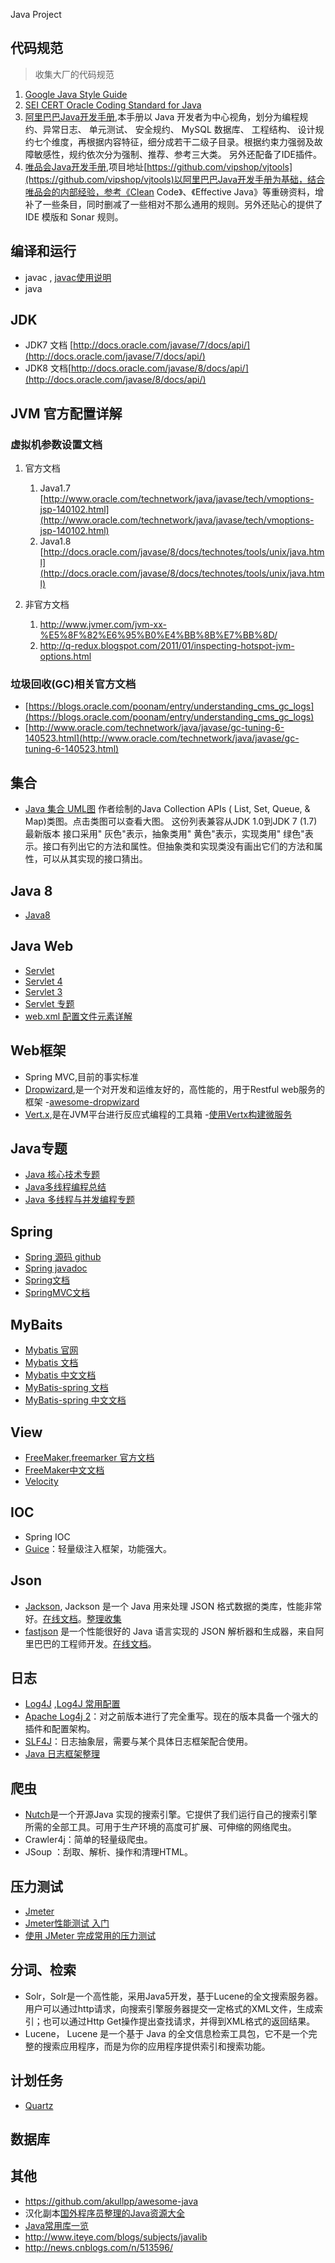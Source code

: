 Java Project

## 代码规范
>收集大厂的代码规范
1. [Google Java Style Guide](https://google.github.io/styleguide/javaguide.html)
1. [SEI CERT Oracle Coding Standard for Java](https://wiki.sei.cmu.edu/confluence/display/java/SEI+CERT+Oracle+Coding+Standard+for+Java)
1. [阿里巴巴Java开发手册](https://github.com/alibaba/p3c),本手册以 Java 开发者为中心视角，划分为编程规约、异常日志、 单元测试、 安全规约、 MySQL 数据库、 工程结构、 设计规约七个维度，再根据内容特征，细分成若干二级子目录。根据约束力强弱及故障敏感性，规约依次分为强制、推荐、参考三大类。 另外还配备了IDE插件。
1. [唯品会Java开发手册](https://vipshop.github.io/vjtools/#/standard/),项目地址[https://github.com/vipshop/vjtools](https://github.com/vipshop/vjtools)以阿里巴巴Java开发手册为基础，结合唯品会的内部经验，参考《Clean Code》、《Effective Java》等重磅资料，增补了一些条目，同时删减了一些相对不那么通用的规则。另外还贴心的提供了IDE 模版和 Sonar 规则。

## 编译和运行
- javac , [javac使用说明](https://github.com/upan/cheat-sheet/wiki/javac)
- java

## JDK
* JDK7 文档 [http://docs.oracle.com/javase/7/docs/api/](http://docs.oracle.com/javase/7/docs/api/)
* JDK8 文档[http://docs.oracle.com/javase/8/docs/api/](http://docs.oracle.com/javase/8/docs/api/)

## JVM 官方配置详解

### 虚拟机参数设置文档

1. 官方文档
    1. Java1.7 [http://www.oracle.com/technetwork/java/javase/tech/vmoptions-jsp-140102.html](http://www.oracle.com/technetwork/java/javase/tech/vmoptions-jsp-140102.html)
    2. Java1.8 [http://docs.oracle.com/javase/8/docs/technotes/tools/unix/java.html](http://docs.oracle.com/javase/8/docs/technotes/tools/unix/java.html)

2. 非官方文档
    1. http://www.jvmer.com/jvm-xx-%E5%8F%82%E6%95%B0%E4%BB%8B%E7%BB%8D/
    2. http://q-redux.blogspot.com/2011/01/inspecting-hotspot-jvm-options.html

### 垃圾回收(GC)相关官方文档
* [https://blogs.oracle.com/poonam/entry/understanding_cms_gc_logs](https://blogs.oracle.com/poonam/entry/understanding_cms_gc_logs)
* [http://www.oracle.com/technetwork/java/javase/gc-tuning-6-140523.html](http://www.oracle.com/technetwork/java/javase/gc-tuning-6-140523.html)


## 集合
* [Java 集合 UML图](http://www.karambelkar.info/2012/06/java-1.7-collections---uml-class-diagrams/)
   作者绘制的Java Collection APIs ( List, Set, Queue, & Map)类图。点击类图可以查看大图。
   这份列表兼容从JDK 1.0到JDK 7 (1.7)最新版本 
   接口采用" 灰色"表示，抽象类用" 黄色"表示，实现类用" 绿色"表示。接口有列出它的方法和属性。但抽象类和实现类没有画出它们的方法和属性，可以从其实现的接口猜出。 


## Java 8
- [Java8](https://github.com/upan/mylink/wiki/Java8)

## Java Web
- [Servlet](https://java.net/projects/servlet-spec/)
- [Servlet 4](https://jcp.org/en/jsr/detail?id=369)
- [Servlet 3](https://jcp.org/en/jsr/detail?id=315)
- [Servlet 专题](https://github.com/upan/cheat-sheet/wiki/Servlet)
- [web.xml 配置文件元素详解](https://github.com/upan/cheat-sheet/wiki/web-xml-config)

## Web框架
- Spring MVC,目前的事实标准
- [Dropwizard](https://www.dropwizard.io),是一个对开发和运维友好的，高性能的，用于Restful web服务的框架
    -[awesome-dropwizard](https://github.com/stve/awesome-dropwizard)
- [Vert.x](https://vertx.io/),是在JVM平台进行反应式编程的工具箱
    -[使用Vertx构建微服务](https://www.cnblogs.com/luxiaoxun/p/7693640.html)

## Java专题
- [Java 核心技术专题](http://www.ibm.com/developerworks/cn/java/coretech/?ca=j-r#show-hide)
- [Java多线程编程总结 ](http://lavasoft.blog.51cto.com/62575/27069/)
- [Java 多线程与并发编程专题](http://www.ibm.com/developerworks/cn/java/j-concurrent/?ca=j-r)

## Spring
* [Spring 源码 github](https://github.com/spring-projects/spring-framework)
* [Spring javadoc](http://docs.spring.io/spring-framework/docs/current/javadoc-api/)
* [Spring文档](http://docs.spring.io/spring/docs/current/spring-framework-reference/html/index.html)
* [SpringMVC文档](http://docs.spring.io/spring/docs/current/spring-framework-reference/html/mvc.html)

## MyBaits
* [Mybatis 官网](http://mybatis.github.io/)
* [Mybatis 文档](http://mybatis.github.io/mybatis-3/)
* [Mybatis 中文文档](http://mybatis.github.io/mybatis-3/zh/index.html)
* [MyBatis-spring 文档](http://mybatis.github.io/spring/)
* [MyBatis-spring 中文文档](http://mybatis.github.io/spring/zh/)

## View
* [FreeMaker](http://freemarker.org/),[freemarker 官方文档](http://freemarker.org/docs/)
* [FreeMaker中文文档](https://sourceforge.net/projects/freemarker/files/chinese-manual/FreeMarker_Manual_zh_CN.pdf/download)
* [Velocity](http://velocity.apache.org/)

## IOC
* Spring IOC
* [Guice](https://github.com/google/guice)：轻量级注入框架，功能强大。

## Json
* [Jackson](http://jackson.codehaus.org/), Jackson 是一个 Java 用来处理 JSON 格式数据的类库，性能非常好。[在线文档](https://github.com/FasterXML/jackson-docs)。[整理收集](https://github.com/upan/cheat-sheet/wiki/Jackson)
* [fastjson](https://github.com/alibaba/fastjson) 是一个性能很好的 Java 语言实现的 JSON 解析器和生成器，来自阿里巴巴的工程师开发。[在线文档](https://github.com/alibaba/fastjson/wiki/%E5%B8%B8%E8%A7%81%E9%97%AE%E9%A2%98)。

## 日志
* [Log4J](http://logging.apache.org/log4j/extras/) ,[Log4J 常用配置](https://github.com/upan/cheat-sheet/wiki/log4j-config)
* [Apache Log4j 2](http://logging.apache.org/log4j/)：对之前版本进行了完全重写。现在的版本具备一个强大的插件和配置架构。
* [SLF4J](http://www.slf4j.org/)：日志抽象层，需要与某个具体日志框架配合使用。
* [Java 日志框架整理](https://github.com/upan/cheat-sheet/wiki/Log)

## 爬虫
* [Nutch](http://nutch.apache.org/)是一个开源Java 实现的搜索引擎。它提供了我们运行自己的搜索引擎所需的全部工具。可用于生产环境的高度可扩展、可伸缩的网络爬虫。
* Crawler4j：简单的轻量级爬虫。
* JSoup ：刮取、解析、操作和清理HTML。

## 压力测试
- [Jmeter](http://jmeter.apache.org/)
- [Jmeter性能测试 入门](http://www.cnblogs.com/TankXiao/p/4045439.html)
- [使用 JMeter 完成常用的压力测试](http://www.ibm.com/developerworks/cn/opensource/os-pressiontest/)

## 分词、检索
* Solr，Solr是一个高性能，采用Java5开发，基于Lucene的全文搜索服务器。用户可以通过http请求，向搜索引擎服务器提交一定格式的XML文件，生成索引；也可以通过Http Get操作提出查找请求，并得到XML格式的返回结果。
* Lucene， Lucene 是一个基于 Java 的全文信息检索工具包，它不是一个完整的搜索应用程序，而是为你的应用程序提供索引和搜索功能。

## 计划任务
* [Quartz](http://www.quartz-scheduler.org/)

## 数据库

## 其他
* https://github.com/akullpp/awesome-java
* 汉化副本[国外程序员整理的Java资源大全](https://github.com/upan/mylink/wiki/%E5%9B%BD%E5%A4%96%E7%A8%8B%E5%BA%8F%E5%91%98%E6%95%B4%E7%90%86%E7%9A%84Java%E8%B5%84%E6%BA%90%E5%A4%A7%E5%85%A8)
* [Java常用库一览](https://github.com/upan/mylink/wiki/%E6%9C%80%E5%B8%B8%E7%94%A8%E7%9A%84Java%E5%BA%93%E4%B8%80%E8%A7%88)
* http://www.iteye.com/blogs/subjects/javalib
* http://news.cnblogs.com/n/513596/